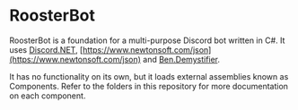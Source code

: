 # RoosterBot

RoosterBot is a foundation for a multi-purpose Discord bot written in C#. It uses [Discord.NET](https://github.com/discord-net/Discord.Net), [https://www.newtonsoft.com/json](https://www.newtonsoft.com/json)	and [Ben.Demystifier](https://github.com/benaadams/Ben.Demystifier).

It has no functionality on its own, but it loads external assemblies known as Components. Refer to the folders in this repository for more documentation on each component.